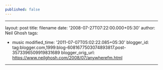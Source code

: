 ```yaml
---
published: false
---
```

---
layout: post
title: filename
date: '2008-07-27T07:22:00.000+05:30'
author: Neil Ghosh
tags:
- music
modified_time: '2011-07-07T05:02:22.085+05:30'
blogger_id: tag:blogger.com,1999:blog-6081677503074893817.post-3573396509919831689
blogger_orig_url: https://www.neilghosh.com/2008/07/anywherefm.html
---